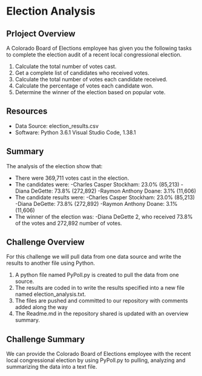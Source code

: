 # Election Analysis

## Prloject Overview
A Colorado Board of Elections employee has given you the following tasks to complete the election audit of a recent local congressional election.

1. Calculate the total number of votes cast.
2. Get a complete list of candidates who received votes.
3. Calculate the total number of votes each candidate received.
4. Calculate the percentage of votes each candidate won.
5. Determine the winner of the election based on popular vote.

## Resources
- Data Source: election_results.csv
- Software: Python 3.6.1 Visual Studio Code, 1.38.1

## Summary
The analysis of the election show that:
- There were 369,711 votes cast in the election.
- The candidates were:
  -Charles Casper Stockham: 23.0% (85,213)
  -Diana DeGette: 73.8% (272,892)
  -Raymon Anthony Doane: 3.1% (11,606)
- The candidate results were:
  -Charles Casper Stockham: 23.0% (85,213)
  -Diana DeGette: 73.8% (272,892)
  -Raymon Anthony Doane: 3.1% (11,606)
- The winner of the election was:
  -Diana DeGette 2, who received 73.8% of the votes and 272,892 number of votes.

## Challenge Overview
For this challenge we will pull data from one data source and write the results to another file using Python.

1. A python file named PyPoll.py is created to pull the data from one source.
2. The results are coded in to write the results specified into a new file named election_analysis.txt.
3. The files are pushed and committed to our repository with comments added along the way
4. The Readme.md in the repository shared is updated with an overview summary.

## Challenge Summary
We can provide the Colorado Board of Elections employee with the recent local congressional election by using PyPoll.py to pulling, analyzing and summarizing the data into a text file.

